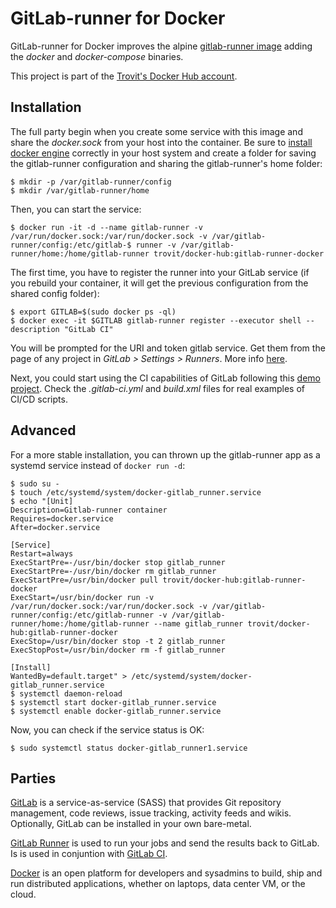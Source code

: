 # GitLab-runner for Docker

GitLab-runner for Docker improves the alpine [gitlab-runner image](https://hub.docker.com/r/gitlab/gitlab-runner/) 
adding the *docker* and *docker-compose* binaries.

This project is part of the [Trovit's Docker Hub account](https://hub.docker.com/r/trovit/).

## Installation

The full party begin when you create some service with this image and share the *docker.sock* from your host into the container. 
Be sure to [install docker engine](https://docs.docker.com/engine/installation/) correctly in your host system and create 
a folder for saving the gitlab-runner configuration and sharing the gitlab-runner's home folder:

```
$ mkdir -p /var/gitlab-runner/config
$ mkdir /var/gitlab-runner/home
```

Then, you can start the service:

```
$ docker run -it -d --name gitlab-runner -v /var/run/docker.sock:/var/run/docker.sock -v /var/gitlab-runner/config:/etc/gitlab-$ runner -v /var/gitlab-runner/home:/home/gitlab-runner trovit/docker-hub:gitlab-runner-docker
```

The first time, you have to register the runner into your GitLab service (if you rebuild your container, it will get the 
previous configuration from the shared config folder):

```
$ export GITLAB=$(sudo docker ps -ql)
$ docker exec -it $GITLAB gitlab-runner register --executor shell --description "GitLab CI"
```

You will be prompted for the URI and token gitlab service. Get them from the page of any project in *GitLab > Settings > Runners*. 
More info [here](https://docs.gitlab.com/ce/user/project/new_ci_build_permissions_model.html).

Next, you could start using the CI capabilities of GitLab following this [demo project](https://github.com/jorge07/ddd-playground/). 
Check the *.gitlab-ci.yml* and *build.xml* files for real examples of CI/CD scripts. 

## Advanced

For a more stable installation, you can thrown up the gitlab-runner app as a systemd service instead of `docker run -d`:

```
$ sudo su -
$ touch /etc/systemd/system/docker-gitlab_runner.service
$ echo "[Unit]
Description=Gitlab-runner container
Requires=docker.service
After=docker.service

[Service]
Restart=always
ExecStartPre=-/usr/bin/docker stop gitlab_runner
ExecStartPre=-/usr/bin/docker rm gitlab_runner
ExecStartPre=/usr/bin/docker pull trovit/docker-hub:gitlab-runner-docker
ExecStart=/usr/bin/docker run -v /var/run/docker.sock:/var/run/docker.sock -v /var/gitlab-runner/config:/etc/gitlab-runner -v /var/gitlab-runner/home:/home/gitlab-runner --name gitlab_runner trovit/docker-hub:gitlab-runner-docker
ExecStop=/usr/bin/docker stop -t 2 gitlab_runner
ExecStopPost=/usr/bin/docker rm -f gitlab_runner

[Install]
WantedBy=default.target" > /etc/systemd/system/docker-gitlab_runner.service
$ systemctl daemon-reload
$ systemctl start docker-gitlab_runner.service
$ systemctl enable docker-gitlab_runner.service
```

Now, you can check if the service status is OK:

```
$ sudo systemctl status docker-gitlab_runner1.service
```

## Parties

[GitLab](https://about.gitlab.com/) is a service-as-service (SASS) that provides Git repository management, code reviews, issue 
tracking, activity feeds and wikis. Optionally, GitLab can be installed in your own bare-metal.

[GitLab Runner](https://docs.gitlab.com/runner/) is used to run your jobs and send the results back to GitLab. Is is used
in conjuntion with [GitLab CI](https://about.gitlab.com/gitlab-ci/).

[Docker](https://www.docker.com/) is an open platform for developers and sysadmins to build, ship and run distributed applications,
whether on laptops, data center VM, or the cloud.

